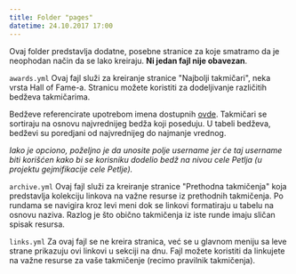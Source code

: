 ```yaml
---
title: Folder "pages"
datetime: 24.10.2017 17:00
---
```

Ovaj folder predstavlja dodatne, posebne stranice za koje smatramo da je
neophodan način da se lako kreiraju. **Ni jedan fajl nije obavezan**.

`awards.yml`
Ovaj fajl služi za kreiranje stranice "Najbolji takmičari", neka vrsta
Hall of Fame-a. Stranicu možete koristiti za dodeljivanje različitih bedževa
takmičarima.

Bedževe referencirate upotrebom imena dostupnih [ovde](http://takprog.petlja.org/data/badges).
Takmičari se sortiraju na osnovu najvrednijeg bedža koji poseduju. U tabeli bedževa,
bedževi su poredjani od najvrednijeg do najmanje vrednog.

*Iako je opciono, poželjno je da unosite polje username jer će taj username
biti korišćen kako bi se korisniku dodelio bedž na nivou cele Petlja
(u projektu gejmifikacije cele Petlje).*

`archive.yml`
Ovaj fajl služi za kreiranje stranice "Prethodna takmičenja" koja predstavlja
kolekciju linkova na važne resurse iz prethodnih takmičenja. Po rundama se
navigira kroz levi meni dok se linkovi formatiraju u tabelu na osnovu naziva.
Razlog je što obično takmičenja iz iste runde imaju sličan spisak resursa.

`links.yml`
Za ovaj fajl se ne kreira stranica, već se u glavnom meniju sa leve strane
prikazuju ovi linkovi u sekciji na dnu. Fajl možete koristiti da linkujete na
važne resurse za vaše takmičenje (recimo pravilnik takmičenja).
